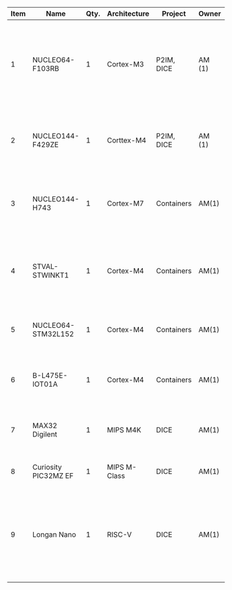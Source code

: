 | Item | Name                 | Qty. | Architecture | Project    | Owner  | Comments                                                                                               |
|------|----------------------|------|--------------|------------|--------|--------------------------------------------------------------------------------------------------------|
| 1    | NUCLEO64-F103RB      | 1    | Cortex-M3    | P2IM, DICE | AM (1) | Entry level Cortex-M3, lots of sample firmware available, good starting point for Cortex-M development |
| 2    | NUCLEO144-F429ZE     | 1    | Corttex-M4   | P2IM, DICE | AM (1) | Ethernet enabled, powerful board and reference design for MBED                                         |
| 3    | NUCLEO144-H743       | 1    | Cortex-M7    | Containers | AM(1)  | High-end MCU, Ethernet enabled, FreeRTOS AWS compatible                                                |
| 4    | STVAL-STWINKT1       | 1    | Cortex-M4    | Containers | AM(1)  | Industrial-level IoT node with multiple sensors, FreeRTOS AWS Compatible                               |
| 5    | NUCLEO64-STM32L152   | 1    | Cortex-M4    | Containers | AM(1)  | Ultra-low power, FreeRTOS AWS Compatible                                                               |
| 6    | B-L475E-IOT01A       | 1    | Cortex-M4    | Containers | AM(1)  | IoT node, multiple I2C sensors, FreeRTOS AWS compatible                                                |
| 7    | MAX32 Digilent       | 1    | MIPS M4K     | DICE       | AM(1)  | Entry-Level MIPS MCU, no real MMU but supports BSD ports                                               |
| 8    | Curiosity PIC32MZ EF | 1    | MIPS M-Class | DICE       | AM(1)  | High-End MIPS MCU with real MMU                                                                        |
| 9    | Longan Nano          | 1    | RISC-V       | DICE       | AM(1)  | Entry level RISC-V development board with LCD, similar to STM32F103, it is a kind of clone but RISC-V  |
|      |                      |      |              |            |        |                                                                                                        |
